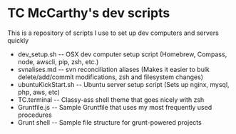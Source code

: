 # TC McCarthy's dev scripts

This is a repository of scripts I use to set up dev computers and servers quickly

* dev_setup.sh -- OSX dev computer setup script (Homebrew, Compass, node, awscli, pip, zsh, etc.)
* svnalises.md -- svn reconciliation aliases (Makes it easier to bulk delete/add/commit modifications, zsh and filesystem changes)
* ubuntuKickStart.sh -- Ubuntu server setup script (Sets up nginx, mysql, php, aws, etc)
* TC.terminal -- Classy-ass shell theme that goes nicely with zsh
* Gruntfile.js -- Sample Gruntfile that uses my most frequently used procedures
* Grunt shell -- Sample file structure for grunt-powered projects